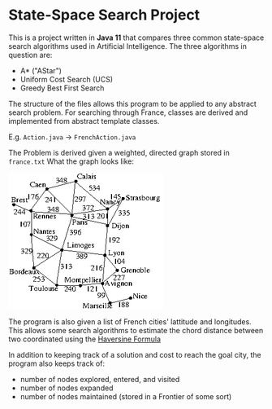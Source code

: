 # State-Space Search Project

This is a project written in **Java 11** that compares three common state-space search algorithms used in Artificial Intelligence. The three algorithms in question are:
- A* ("AStar")
- Uniform Cost Search (UCS)
- Greedy Best First Search

The structure of the files allows this program to be applied to any abstract search problem. For searching through France, classes are derived and implemented from abstract template classes.

E.g. `Action.java` -> `FrenchAction.java`

The Problem is derived given a weighted, directed graph stored in `france.txt`
What the graph looks like:

<img src="images/france.gif" />

The program is also given a list of French cities' lattitude and longitudes. This allows some search algorithms to estimate the chord distance between two coordinated using the [Haversine Formula](https://en.wikipedia.org/wiki/Haversine_formula)

In addition to keeping track of a solution and cost to reach the goal city, the program also keeps track of:
- number of nodes explored, entered, and visited
- number of nodes expanded
- number of nodes maintained (stored in a Frontier of some sort)
